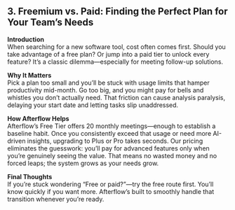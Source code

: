 ## 3. Freemium vs. Paid: Finding the Perfect Plan for Your Team’s Needs

**Introduction**  
When searching for a new software tool, cost often comes first. Should you take advantage of a free plan? Or jump into a paid tier to unlock every feature? It’s a classic dilemma—especially for meeting follow-up solutions.

**Why It Matters**  
Pick a plan too small and you’ll be stuck with usage limits that hamper productivity mid-month. Go too big, and you might pay for bells and whistles you don’t actually need. That friction can cause analysis paralysis, delaying your start date and letting tasks slip unaddressed.

**How Afterflow Helps**  
Afterflow’s Free Tier offers 20 monthly meetings—enough to establish a baseline habit. Once you consistently exceed that usage or need more AI-driven insights, upgrading to Plus or Pro takes seconds. Our pricing eliminates the guesswork: you’ll pay for advanced features only when you’re genuinely seeing the value. That means no wasted money and no forced leaps; the system grows as your needs grow.

**Final Thoughts**  
If you’re stuck wondering “Free or paid?”—try the free route first. You’ll know quickly if you want more. Afterflow’s built to smoothly handle that transition whenever you’re ready.
